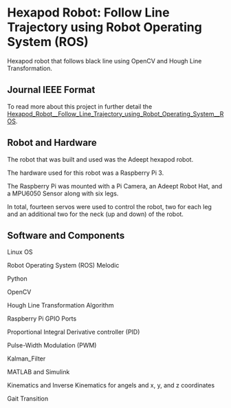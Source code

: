 # Hexapod Robot: Follow Line Trajectory using Robot Operating System (ROS)
Hexapod robot that follows black line using OpenCV and Hough Line Transformation.


## Journal IEEE Format
To read more about this project in further detail the [Hexapod_Robot__Follow_Line_Trajectory_using_Robot_Operating_System__ROS](https://github.com/bjpedraza/Hexapod-Robot-Follow-Line-Trajectory-using-Robot-Operating-System-ROS/blob/main/Hexapod_Robot__Follow_Line_Trajectory_using_Robot_Operating_System__ROS.pdf).


## Robot and Hardware
The robot that was built and used was the Adeept hexapod robot.

The hardware used for this robot was a Raspberry Pi 3. 

The Raspberry Pi was mounted with a Pi Camera, an Adeept Robot Hat, and a MPU6050 Sensor along with six legs.

In total, fourteen servos were used to control the robot, two for each leg and an additional two for the neck (up and down) of the robot.

## Software and Components
Linux OS

Robot Operating System (ROS) Melodic

Python

OpenCV

Hough Line Transformation Algorithm

Raspberry Pi GPIO Ports

Proportional Integral Derivative controller (PID)

Pulse-Width Modulation (PWM)

Kalman_Filter

MATLAB and Simulink

Kinematics and Inverse Kinematics for angels and x, y, and z coordinates

Gait Transition
